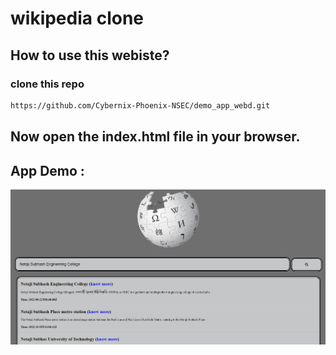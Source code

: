 # wikipedia clone

## How to use this webiste?

### clone this repo

```sh
https://github.com/Cybernix-Phoenix-NSEC/demo_app_webd.git
```

## Now open the index.html file in your browser.

## App Demo : 


![Screenshot from 2022-01-16 00-16-33](preview.png)
